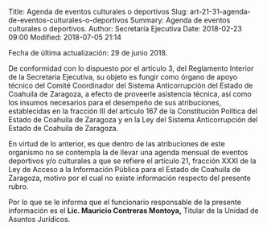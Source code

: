 Title: Agenda de eventos culturales o deportivos
Slug: art-21-31-agenda-de-eventos-culturales-o-deportivos
Summary: Agenda de eventos culturales o deportivos.
Author: Secretaría Ejecutiva
Date: 2018-02-23 09:00
Modified: 2018-07-05 21:14


Fecha de última actualización: 29 de junio 2018.

De conformidad con lo dispuesto por el artículo 3, del Reglamento
Interior de la Secretaría Ejecutiva, su objeto es fungir como órgano de
apoyo técnico del Comité Coordinador del Sistema Anticorrupción del
Estado de Coahuila de Zaragoza, a efecto de proveerle asistencia
técnica, así como los insumos necesarios para el desempeño de sus
atribuciones, establecidas en la fracción III del artículo 167 de la
Constitución Política del Estado de Coahuila de Zaragoza y en la Ley
del Sistema Anticorrupción del Estado de Coahuila de Zaragoza.

En virtud de lo anterior, es que dentro de las atribuciones de este
organismo no se contempla la de llevar una agenda mensual de eventos
deportivos y/o culturales a que se refiere el artículo 21, fracción
XXXI de la Ley de Acceso a la Información Pública para el Estado de
Coahuila de Zaragoza, motivo por el cual no existe información respecto
del presente rubro.

Por lo que se le informa que el funcionario responsable de la presente
información es el **Lic. Mauricio Contreras Montoya,** Titular de la
Unidad de Asuntos Jurídicos.
